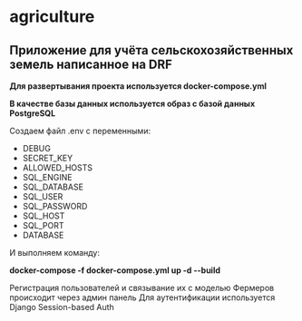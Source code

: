 # agriculture
<h2>Приложение для учёта сельскохозяйственных земель написанное на DRF</h2>

<b>Для развертывания проекта используется docker-compose.yml

В качестве базы данных используется образ с базой данных PostgreSQL</b>


Создаем файл .env с переменными:

<ul>
  <li>DEBUG</li>
  <li>SECRET_KEY</li>
  <li>ALLOWED_HOSTS</li>

  <li>SQL_ENGINE</li>
  <li>SQL_DATABASE</li>
  <li>SQL_USER</li>
  <li>SQL_PASSWORD</li>
  <li>SQL_HOST</li>
  <li>SQL_PORT</li>
  <li>DATABASE</li>
</ul>

И выполняем команду: 

<b>docker-compose -f   docker-compose.yml up -d --build</b>

Регистрация пользователей и связывание их с моделью Фермеров происходит через админ панель
Для аутентификации используется Django Session-based Auth 
